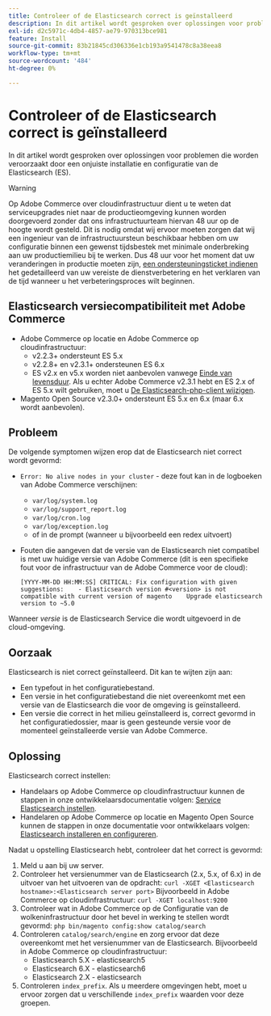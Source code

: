 ```yaml
---
title: Controleer of de Elasticsearch correct is geïnstalleerd
description: In dit artikel wordt gesproken over oplossingen voor problemen die worden veroorzaakt door een onjuiste installatie en configuratie van de Elasticsearch (ES).
exl-id: d2c5971c-4db4-4857-ae79-970313bce981
feature: Install
source-git-commit: 83b21845cd306336e1cb193a9541478c8a38eea8
workflow-type: tm+mt
source-wordcount: '484'
ht-degree: 0%

---
```


# Controleer of de Elasticsearch correct is geïnstalleerd

In dit artikel wordt gesproken over oplossingen voor problemen die worden veroorzaakt door een onjuiste installatie en configuratie van de Elasticsearch (ES).

>[!WARNING]
>
>Op Adobe Commerce over cloudinfrastructuur dient u te weten dat serviceupgrades niet naar de productieomgeving kunnen worden doorgevoerd zonder dat ons infrastructuurteam hiervan 48 uur op de hoogte wordt gesteld. Dit is nodig omdat wij ervoor moeten zorgen dat wij een ingenieur van de infrastructuursteun beschikbaar hebben om uw configuratie binnen een gewenst tijdsbestek met minimale onderbreking aan uw productiemilieu bij te werken. Dus 48 uur voor het moment dat uw veranderingen in productie moeten zijn, [een ondersteuningsticket indienen](/help/help-center-guide/help-center/magento-help-center-user-guide.md#submit-ticket) het gedetailleerd van uw vereiste de dienstverbetering en het verklaren van de tijd wanneer u het verbeteringsproces wilt beginnen.

## Elasticsearch versiecompatibiliteit met Adobe Commerce

* Adobe Commerce op locatie en Adobe Commerce op cloudinfrastructuur:
   * v2.2.3+ ondersteunt ES 5.x
   * v2.2.8+ en v2.3.1+ ondersteunen ES 6.x
   * ES v2.x en v5.x worden niet aanbevolen vanwege [Einde van levensduur](https://www.elastic.co/support/eol). Als u echter Adobe Commerce v2.3.1 hebt en ES 2.x of ES 5.x wilt gebruiken, moet u [De Elasticsearch-php-client wijzigen](https://devdocs.magento.com/guides/v2.3/config-guide/elasticsearch/es-downgrade.html).
* Magento Open Source v2.3.0+ ondersteunt ES 5.x en 6.x (maar 6.x wordt aanbevolen).

## Probleem

De volgende symptomen wijzen erop dat de Elasticsearch niet correct wordt gevormd:

* `Error: No alive nodes in your cluster` - deze fout kan in de logboeken van Adobe Commerce verschijnen:
   * `var/log/system.log`
   * `var/log/support_report.log`
   * `var/log/cron.log`
   * `var/log/exception.log`
   * of in de prompt (wanneer u bijvoorbeeld een redex uitvoert)
* Fouten die aangeven dat de versie van de Elasticsearch niet compatibel is met uw huidige versie van Adobe Commerce (dit is een specifieke fout voor de infrastructuur van de Adobe Commerce voor de cloud):

  ```
  [YYYY-MM-DD HH:MM:SS] CRITICAL: Fix configuration with given suggestions:    - Elasticsearch version #<version> is not compatible with current version of magento    Upgrade elasticsearch version to ~5.0
  ```

Wanneer *versie* is de Elasticsearch Service die wordt uitgevoerd in de cloud-omgeving.

## Oorzaak

Elasticsearch is niet correct geïnstalleerd. Dit kan te wijten zijn aan:

* Een typefout in het configuratiebestand.
* Een versie in het configuratiebestand die niet overeenkomt met een versie van de Elasticsearch die voor de omgeving is geïnstalleerd.
* Een versie die correct in het milieu geïnstalleerd is, correct gevormd in het configuratiedossier, maar is geen gesteunde versie voor de momenteel geïnstalleerde versie van Adobe Commerce.

## Oplossing

Elasticsearch correct instellen:

* Handelaars op Adobe Commerce op cloudinfrastructuur kunnen de stappen in onze ontwikkelaarsdocumentatie volgen: [Service Elasticsearch instellen](https://devdocs.magento.com/guides/v2.3/cloud/project/project-conf-files_services-elastic.html).
* Handelaren op Adobe Commerce op locatie en Magento Open Source kunnen de stappen in onze documentatie voor ontwikkelaars volgen: [Elasticsearch installeren en configureren](https://devdocs.magento.com/guides/v2.3/config-guide/elasticsearch/es-overview.html).

Nadat u opstelling Elasticsearch hebt, controleer dat het correct is gevormd:

1. Meld u aan bij uw server.
1. Controleer het versienummer van de Elasticsearch (2.x, 5.x, of 6.x) in de uitvoer van het uitvoeren van de opdracht: `curl -XGET <Elasticsearch hostname>:<Elasticsearch server port>` Bijvoorbeeld in Adobe Commerce op cloudinfrastructuur: `curl -XGET localhost:9200`
1. Controleer wat in Adobe Commerce op de Configuratie van de wolkeninfrastructuur door het bevel in werking te stellen wordt gevormd: `php bin/magento config:show catalog/search`
1. Controleren `catalog/search/engine` en zorg ervoor dat deze overeenkomt met het versienummer van de Elasticsearch. Bijvoorbeeld in Adobe Commerce op cloudinfrastructuur:
   * Elasticsearch 5.X - elasticsearch5
   * Elasticsearch 6.X - elasticsearch6
   * Elasticsearch 2.X - elasticsearch
1. Controleren `index_prefix`. Als u meerdere omgevingen hebt, moet u ervoor zorgen dat u verschillende `index_prefix` waarden voor deze groepen.

